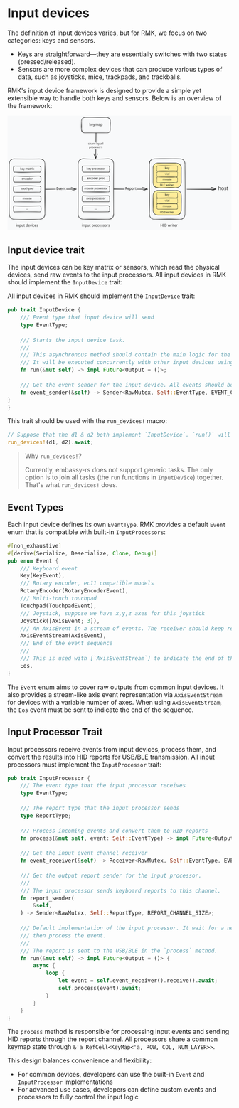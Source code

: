 # Input devices

The definition of input devices varies, but for RMK, we focus on two categories: keys and sensors.

- Keys are straightforward—they are essentially switches with two states (pressed/released).
- Sensors are more complex devices that can produce various types of data, such as joysticks, mice, trackpads, and trackballs.

RMK's input device framework is designed to provide a simple yet extensible way to handle both keys and sensors. Below is an overview of the framework:

![input_device_framework](../images/input_device_framework.excalidraw.svg)

## Input device trait

The input devices can be key matrix or sensors, which read the physical devices, send raw events to the input processors. All input devices in RMK should implement the `InputDevice` trait:

All input devices in RMK should implement the `InputDevice` trait:

```rust
pub trait InputDevice {
    /// Event type that input device will send
    type EventType;

    /// Starts the input device task.
    ///
    /// This asynchronous method should contain the main logic for the input device.
    /// It will be executed concurrently with other input devices using the run_devices macro.
    fn run(&mut self) -> impl Future<Output = ()>;

    /// Get the event sender for the input device. All events should be sent through this channel.
    fn event_sender(&self) -> Sender<RawMutex, Self::EventType, EVENT_CHANNEL_SIZE>;
}
}
```

This trait should be used with the `run_devices!` macro:

```rust
// Suppose that the d1 & d2 both implement `InputDevice`. `run()` will be called in `run_devices!`
run_devices!(d1, d2).await;
```

> Why `run_devices!`?
>
> Currently, embassy-rs does not support generic tasks. The only option is to join all tasks (the `run` functions in `InputDevice`) together. That's what `run_devices!` does.

## Event Types

Each input device defines its own `EventType`. RMK provides a default `Event` enum that is compatible with built-in `InputProcessor`s:

```rust
#[non_exhaustive]
#[derive(Serialize, Deserialize, Clone, Debug)]
pub enum Event {
    /// Keyboard event
    Key(KeyEvent),
    /// Rotary encoder, ec11 compatible models
    RotaryEncoder(RotaryEncoderEvent),
    /// Multi-touch touchpad
    Touchpad(TouchpadEvent),
    /// Joystick, suppose we have x,y,z axes for this joystick
    Joystick([AxisEvent; 3]),
    /// An AxisEvent in a stream of events. The receiver should keep receiving events until it receives [`Eos`] event.
    AxisEventStream(AxisEvent),
    /// End of the event sequence
    ///
    /// This is used with [`AxisEventStream`] to indicate the end of the event sequence.
    Eos,
}
```

The `Event` enum aims to cover raw outputs from common input devices. It also provides a stream-like axis event representation via `AxisEventStream` for devices with a variable number of axes. When using `AxisEventStream`, the `Eos` event must be sent to indicate the end of the sequence.

## Input Processor Trait

Input processors receive events from input devices, process them, and convert the results into HID reports for USB/BLE transmission. All input processors must implement the `InputProcessor` trait:

```rust
pub trait InputProcessor {
    /// The event type that the input processor receives
    type EventType;
    
    /// The report type that the input processor sends
    type ReportType;

    /// Process incoming events and convert them to HID reports
    fn process(&mut self, event: Self::EventType) -> impl Future<Output = ()>;

    /// Get the input event channel receiver
    fn event_receiver(&self) -> Receiver<RawMutex, Self::EventType, EVENT_CHANNEL_SIZE>;

    /// Get the output report sender for the input processor.
    ///
    /// The input processor sends keyboard reports to this channel.
    fn report_sender(
        &self,
    ) -> Sender<RawMutex, Self::ReportType, REPORT_CHANNEL_SIZE>;

    /// Default implementation of the input processor. It wait for a new event from the event channel,
    /// then process the event.
    ///
    /// The report is sent to the USB/BLE in the `process` method.
    fn run(&mut self) -> impl Future<Output = ()> {
        async {
            loop {
                let event = self.event_receiver().receive().await;
                self.process(event).await;
            }
        }
    }
}
```


The `process` method is responsible for processing input events and sending HID reports through the report channel. All processors share a common keymap state through `&'a RefCell<KeyMap<'a, ROW, COL, NUM_LAYER>>`.

This design balances convenience and flexibility:
- For common devices, developers can use the built-in `Event` and `InputProcessor` implementations
- For advanced use cases, developers can define custom events and processors to fully control the input logic
